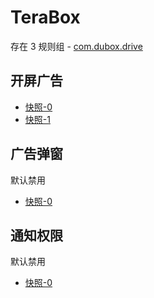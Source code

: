 # TeraBox

存在 3 规则组 - [com.dubox.drive](/src/apps/com.dubox.drive.ts)

## 开屏广告

- [快照-0](https://i.gkd.li/import/13200574)
- [快照-1](https://i.gkd.li/import/13688384)

## 广告弹窗

默认禁用

- [快照-0](https://i.gkd.li/import/13200577)

## 通知权限

默认禁用

- [快照-0](https://i.gkd.li/import/13688406)
